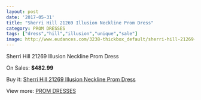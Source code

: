 ```yaml
---
layout: post
date: '2017-05-31'
title: "Sherri Hill 21269 Illusion Neckline Prom Dress"
category: PROM DRESSES
tags: ["dress","hill","illusion","unique","sale"]
image: http://www.eudances.com/3238-thickbox_default/sherri-hill-21269-illusion-neckline-prom-dress.jpg
---
```

Sherri Hill 21269 Illusion Neckline Prom Dress

On Sales: **$482.99**
<a href="https://www.eudances.com/en/prom-dresses/1110-sherri-hill-21269-illusion-neckline-prom-dress.html"><amp-img layout="responsive" width="600" height="600" src="//www.eudances.com/3238-thickbox_default/sherri-hill-21269-illusion-neckline-prom-dress.jpg" alt="Sherri Hill 21269 Illusion Neckline Prom Dress 0" /></a>
<a href="https://www.eudances.com/en/prom-dresses/1110-sherri-hill-21269-illusion-neckline-prom-dress.html"><amp-img layout="responsive" width="600" height="600" src="//www.eudances.com/3240-thickbox_default/sherri-hill-21269-illusion-neckline-prom-dress.jpg" alt="Sherri Hill 21269 Illusion Neckline Prom Dress 1" /></a>
<a href="https://www.eudances.com/en/prom-dresses/1110-sherri-hill-21269-illusion-neckline-prom-dress.html"><amp-img layout="responsive" width="600" height="600" src="//www.eudances.com/3239-thickbox_default/sherri-hill-21269-illusion-neckline-prom-dress.jpg" alt="Sherri Hill 21269 Illusion Neckline Prom Dress 2" /></a>

Buy it: [Sherri Hill 21269 Illusion Neckline Prom Dress](https://www.eudances.com/en/prom-dresses/1110-sherri-hill-21269-illusion-neckline-prom-dress.html "Sherri Hill 21269 Illusion Neckline Prom Dress")

View more: [PROM DRESSES](https://www.eudances.com/en/13-prom-dresses "PROM DRESSES")